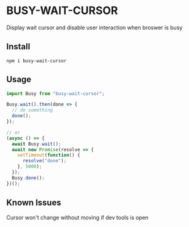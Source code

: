 # BUSY-WAIT-CURSOR

Display wait cursor and disable user interaction when broswer is busy

## Install

```
npm i busy-wait-cursor
```

## Usage

```javascript
import Busy from "busy-wait-cursor";

Busy.wait().then(done => {
  // do something
  done();
});

// or
(async () => {
  await Busy.wait();
  await new Promise(resolve => {
    setTimeout(function() {
      resolve("done");
    }, 5000);
  });
  Busy.done();
})();
```

## Known Issues

Cursor won't change without moving if dev tools is open
